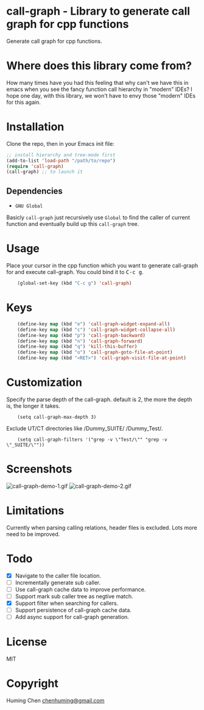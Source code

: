 # call-graph - Library to generate call graph for cpp functions

Generate call graph for cpp functions.

# Where does this library come from?

How many times have you had this feeling that
why can't we have this in emacs when you see
the fancy function call hierarchy in "modern" IDEs?
I hope one day, with this library, we won't have
to envy those "modern" IDEs for this again.

# Installation

Clone the repo, then in your Emacs init file:

```lisp
;; install hierarchy and tree-mode first
(add-to-list 'load-path "/path/to/repo")
(require 'call-graph)
(call-graph) ;; to launch it
```

## Dependencies

* `GNU Global`

Basicly `call-graph` just recursively use `Global` to find the caller of
current function and eventually build up this `call-graph` tree.

# Usage

Place your cursor in the cpp function which you want to generate
call-graph for and execute call-graph.
You could bind it to <kbd>C-c g</kbd>.

```lisp
    (global-set-key (kbd "C-c g") 'call-graph)
```

# Keys

```lisp
    (define-key map (kbd "e") 'call-graph-widget-expand-all)
    (define-key map (kbd "c") 'call-graph-widget-collapse-all)
    (define-key map (kbd "p") 'call-graph-backward)
    (define-key map (kbd "n") 'call-graph-forward)
    (define-key map (kbd "q") 'kill-this-buffer)
    (define-key map (kbd "o") 'call-graph-goto-file-at-point)
    (define-key map (kbd "<RET>") 'call-graph-visit-file-at-point)
```

# Customization

Specify the parse depth of the call-graph.
default is 2, the more the depth is, the longer it takes.

```
    (setq call-graph-max-depth 3)
```

Exclude UT/CT directories like /Dummy_SUITE/ /Dummy_Test/.

```
    (setq call-graph-filters '("grep -v \"Test/\"" "grep -v \"_SUITE/\""))
```

# Screenshots

![call-graph-demo-1.gif](https://github.com/beacoder/call-graph/blob/master/img/call-graph-demo-1.gif)
![call-graph-demo-2.gif](https://github.com/beacoder/call-graph/blob/master/img/call-graph-demo-2.gif)

# Limitations

Currently when parsing calling relations, header files is excluded.
Lots more need to be improved.

# Todo

- [x] Navigate to the caller file location.
- [ ] Incrementally generate sub caller.
- [ ] Use call-graph cache data to improve performance.
- [ ] Support mark sub caller tree as negtive match.
- [x] Support filter when searching for callers.
- [ ] Support persistence of call-graph cache data.
- [ ] Add async support for call-graph generation.

# License

MIT

# Copyright

Huming Chen <chenhuming@gmail.com>
